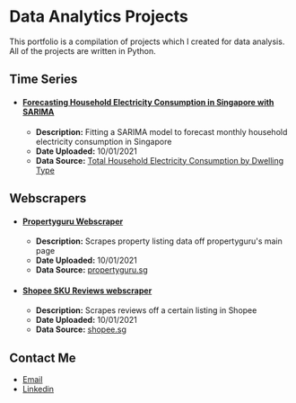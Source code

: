 # Data Analytics Projects

This portfolio is a compilation of projects which I created for data analysis. All of the projects are written in Python.

## Time Series

- #### **[Forecasting Household Electricity Consumption in Singapore with SARIMA](time-series/forecasting_household_electricity_SARIMA.ipynb)**
  - **Description:** Fitting a SARIMA model to forecast monthly household electricity consumption in Singapore
  - **Date Uploaded:** 10/01/2021
  - **Data Source:** [Total Household Electricity Consumption by Dwelling Type](https://data.gov.sg/dataset/total-household-electricity-consumption-by-dwelling-type)

## Webscrapers

- #### **[Propertyguru Webscraper](webscrapers/webscraper_propertyguru_sg.ipynb)**
  - **Description:** Scrapes property listing data off propertyguru's main page
  - **Date Uploaded:** 10/01/2021
  - **Data Source:** [propertyguru.sg](https://www.propertyguru.com.sg)
  
- #### **[Shopee SKU Reviews webscraper](webscrapers/webscraper_shopee_sku_review.ipynb)**
  - **Description:** Scrapes reviews off a certain listing in Shopee
  - **Date Uploaded:** 10/01/2021
  - **Data Source:** [shopee.sg](https://www.shopee.sg)
  
## Contact Me

- [Email](mailto:zacharytangjiaying@gmail.com)
- [Linkedin](https://www.linkedin.com/in/zacharytang/)
